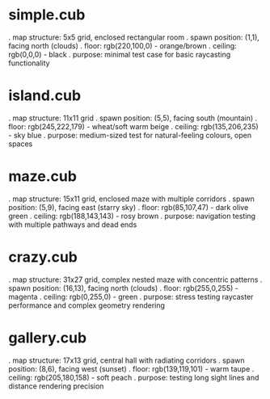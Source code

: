 # simple.cub

. map structure: 5x5 grid, enclosed rectangular room
. spawn position: (1,1), facing north (clouds)
. floor: rgb(220,100,0) - orange/brown
. ceiling: rgb(0,0,0) - black
. purpose: minimal test case for basic raycasting functionality

# island.cub

. map structure: 11x11 grid
. spawn position: (5,5), facing south (mountain)
. floor: rgb(245,222,179) - wheat/soft warm beige
. ceiling: rgb(135,206,235) - sky blue
. purpose: medium-sized test for natural-feeling colours, open spaces

# maze.cub

. map structure: 15x11 grid, enclosed maze with multiple corridors
. spawn position: (5,9), facing east (starry sky)
. floor: rgb(85,107,47) - dark olive green
. ceiling: rgb(188,143,143) - rosy brown
. purpose: navigation testing with multiple pathways and dead ends

# crazy.cub

. map structure: 31x27 grid, complex nested maze with concentric patterns
. spawn position: (16,13), facing north (clouds)
. floor: rgb(255,0,255) - magenta
. ceiling: rgb(0,255,0) - green
. purpose: stress testing raycaster performance and complex geometry rendering

# gallery.cub
. map structure: 17x13 grid, central hall with radiating corridors
. spawn position: (8,6), facing west (sunset)
. floor: rgb(139,119,101) - warm taupe
. ceiling: rgb(205,180,158) - soft peach
. purpose: testing long sight lines and distance rendering precision